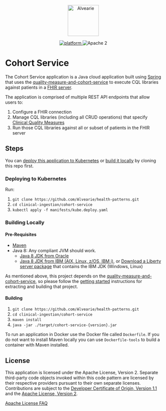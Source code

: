 <p align="center">
    <a href="https://github.com/Alvearie">
        <img src="https://avatars.githubusercontent.com/u/72946463?s=200&v=4" height="100" alt="Alvearie">
    </a>
</p>


<p align="center">
    <a href="https://www.ibm.com/developerworks/learn/java/">
    <img src="https://img.shields.io/badge/platform-java-lightgrey.svg?style=flat" alt="platform">
    </a>
    <img src="https://img.shields.io/badge/license-Apache2-blue.svg?style=flat" alt="Apache 2">
</p>


# Cohort Service

The Cohort Service application is a Java cloud application built using [Spring](https://spring.io/) that uses the [quality-measure-and-cohort-service](https://github.com/Alvearie/quality-measure-and-cohort-service) to execute CQL libraries against patients in a [FHIR server](https://ibm.github.io/FHIR/). 

The application is comprised of multiple REST API endpoints that allow users to:

1. Configure a FHIR connection
1. Manage CQL libraries (including all CRUD operations) that specify [Clinical Quality Measures](http://build.fhir.org/ig/HL7/cqf-measures/measure-conformance.html)
1. Run those CQL libraries against all or subset of patients in the FHIR server

## Steps

You can [deploy this application to Kubernetes](#deploying-to-kubernetes) or [build it locally](#building-locally) by cloning this repo first.

### Deploying to Kubernetes

Run:

1. `git clone https://github.com/Alvearie/health-patterns.git`
1. `cd clinical-ingestion/cohort-service`
1. `kubectl apply -f manifests/kube.deploy.yaml`

### Building Locally

#### Pre-Requisites

* [Maven](https://maven.apache.org/install.html)
* Java 8: Any compliant JVM should work.
  * [Java 8 JDK from Oracle](http://www.oracle.com/technetwork/java/javase/downloads/index.html)
  * [Java 8 JDK from IBM (AIX, Linux, z/OS, IBM i)](http://www.ibm.com/developerworks/java/jdk/),
    or [Download a Liberty server package](https://developer.ibm.com/assets/wasdev/#filter/assetTypeFilters=PRODUCT)
    that contains the IBM JDK (Windows, Linux)

As mentioned above, this project depends on the [quality-measure-and-cohort-service](https://github.com/Alvearie/quality-measure-and-cohort-service), so please follow the [getting started](https://github.com/Alvearie/quality-measure-and-cohort-service/blob/main/docs/dev-guide/getting-started.md) instructions for extracting and building that project. 

#### Building

1. `git clone https://github.com/Alvearie/health-patterns.git`
1. `cd clinical-ingestion/cohort-service`
1. `maven install`
1. `java -jar ./target/cohort-service-{version}.jar`


To run an application in Docker use the Docker file called `Dockerfile`. If you do not want to install Maven locally you can use `Dockerfile-tools` to build a container with Maven installed.

## License

This application is licensed under the Apache License, Version 2. Separate third-party code objects invoked within this code pattern are licensed by their respective providers pursuant to their own separate licenses. Contributions are subject to the [Developer Certificate of Origin, Version 1.1](https://developercertificate.org/) and the [Apache License, Version 2](https://www.apache.org/licenses/LICENSE-2.0.txt).

[Apache License FAQ](https://www.apache.org/foundation/license-faq.html#WhatDoesItMEAN)
